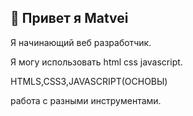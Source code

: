 ## 👋 Привет я Matvei
Я начинающий веб разработчик.



Я могу использовать html css javascript.



HTMLS,CSS3,JAVASCRIPT(ОСНОВЫ)



работа с разными инструментами.





